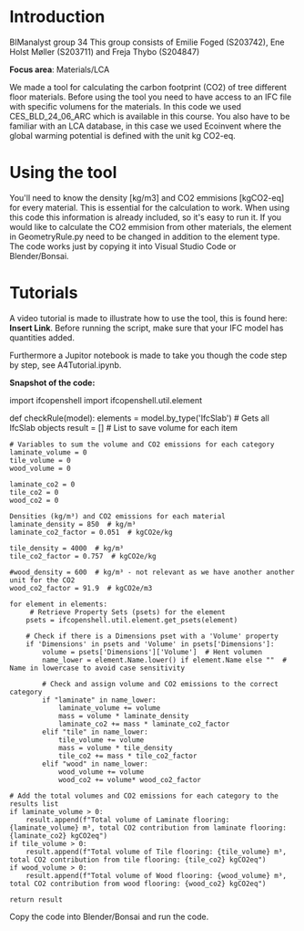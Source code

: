 # Introduction
BIManalyst group 34
This group consists of Emilie Foged (S203742), Ene Holst Møller (S203711) and Freja Thybo (S204847)	

**Focus area**: Materials/LCA

We made a tool for calculating the carbon footprint (CO2) of tree different floor materials. Before using the tool you need to have access to an IFC file with specific volumens for the materials. In this code we used CES_BLD_24_06_ARC which is available in this course. You also have to be familiar with an LCA database, in this case we used Ecoinvent where the global warming potential is defined with the unit kg CO2-eq.

# Using the tool
You'll need to know the density [kg/m3] and CO2 emmisions [kgCO2-eq] for every material. This is essential for the calculation to work. When using this code this information is already included, so it's easy to run it. If you would like to calculate the CO2 emmision from other materials, the element in GeometryRule.py need to be changed in addition to the element type. The code works just by copying it into Visual Studio Code or Blender/Bonsai.

# Tutorials
A video tutorial is made to illustrate how to use the tool, this is found here: **Insert Link**. Before running the script, make sure that your IFC model has quantities added.

Furthermore a Jupitor notebook is made to take you though the code step by step, see A4Tutorial.ipynb.

**Snapshot of the code:**

import ifcopenshell
import ifcopenshell.util.element

def checkRule(model):
    elements = model.by_type('IfcSlab')  # Gets all IfcSlab objects
    result = []  # List to save volume for each item
    
    # Variables to sum the volume and CO2 emissions for each category
    laminate_volume = 0
    tile_volume = 0
    wood_volume = 0

    laminate_co2 = 0
    tile_co2 = 0
    wood_co2 = 0

    Densities (kg/m³) and CO2 emissions for each material
    laminate_density = 850  # kg/m³
    laminate_co2_factor = 0.051  # kgCO2e/kg

    tile_density = 4000  # kg/m³
    tile_co2_factor = 0.757  # kgCO2e/kg

    #wood_density = 600  # kg/m³ - not relevant as we have another another unit for the CO2
    wood_co2_factor = 91.9  # kgCO2e/m3

    for element in elements:
         # Retrieve Property Sets (psets) for the element
        psets = ifcopenshell.util.element.get_psets(element)
        
        # Check if there is a Dimensions pset with a 'Volume' property
        if 'Dimensions' in psets and 'Volume' in psets['Dimensions']:
            volume = psets['Dimensions']['Volume']  # Hent volumen
            name_lower = element.Name.lower() if element.Name else ""  # Name in lowercase to avoid case sensitivity
            
            # Check and assign volume and CO2 emissions to the correct category
            if "laminate" in name_lower:
                laminate_volume += volume
                mass = volume * laminate_density
                laminate_co2 += mass * laminate_co2_factor
            elif "tile" in name_lower:
                tile_volume += volume
                mass = volume * tile_density
                tile_co2 += mass * tile_co2_factor
            elif "wood" in name_lower:
                wood_volume += volume
                wood_co2 += volume* wood_co2_factor

    # Add the total volumes and CO2 emissions for each category to the results list
    if laminate_volume > 0:
        result.append(f"Total volume of Laminate flooring: {laminate_volume} m³, total CO2 contribution from laminate flooring: {laminate_co2} kgCO2eq")
    if tile_volume > 0:
        result.append(f"Total volume of Tile flooring: {tile_volume} m³, total CO2 contribution from tile flooring: {tile_co2} kgCO2eq")
    if wood_volume > 0:
        result.append(f"Total volume of Wood flooring: {wood_volume} m³, total CO2 contribution from wood flooring: {wood_co2} kgCO2eq")
        
    return result

Copy the code into Blender/Bonsai and run the code.
